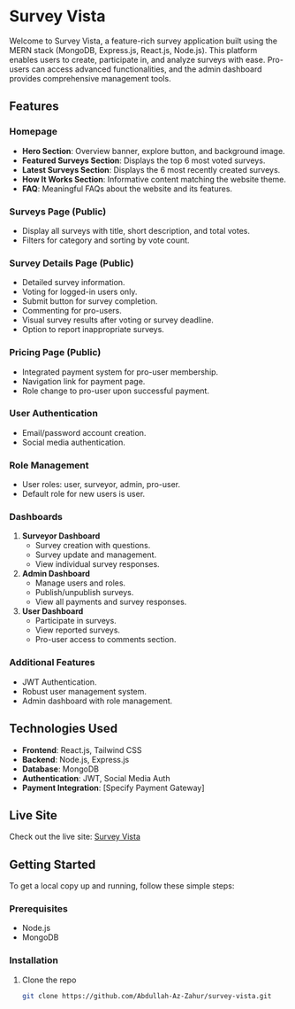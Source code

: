# Survey Vista

Welcome to Survey Vista, a feature-rich survey application built using the MERN stack (MongoDB, Express.js, React.js, Node.js). This platform enables users to create, participate in, and analyze surveys with ease. Pro-users can access advanced functionalities, and the admin dashboard provides comprehensive management tools.

## Features

### Homepage
- **Hero Section**: Overview banner, explore button, and background image.
- **Featured Surveys Section**: Displays the top 6 most voted surveys.
- **Latest Surveys Section**: Displays the 6 most recently created surveys.
- **How It Works Section**: Informative content matching the website theme.
- **FAQ**: Meaningful FAQs about the website and its features.

### Surveys Page (Public)
- Display all surveys with title, short description, and total votes.
- Filters for category and sorting by vote count.

### Survey Details Page (Public)
- Detailed survey information.
- Voting for logged-in users only.
- Submit button for survey completion.
- Commenting for pro-users.
- Visual survey results after voting or survey deadline.
- Option to report inappropriate surveys.

### Pricing Page (Public)
- Integrated payment system for pro-user membership.
- Navigation link for payment page.
- Role change to pro-user upon successful payment.

### User Authentication
- Email/password account creation.
- Social media authentication.

### Role Management
- User roles: user, surveyor, admin, pro-user.
- Default role for new users is user.

### Dashboards
1. **Surveyor Dashboard**
   - Survey creation with questions.
   - Survey update and management.
   - View individual survey responses.
2. **Admin Dashboard**
   - Manage users and roles.
   - Publish/unpublish surveys.
   - View all payments and survey responses.
3. **User Dashboard**
   - Participate in surveys.
   - View reported surveys.
   - Pro-user access to comments section.

### Additional Features
- JWT Authentication.
- Robust user management system.
- Admin dashboard with role management.

## Technologies Used
- **Frontend**: React.js, Tailwind CSS
- **Backend**: Node.js, Express.js
- **Database**: MongoDB
- **Authentication**: JWT, Social Media Auth
- **Payment Integration**: [Specify Payment Gateway]

## Live Site
Check out the live site: [Survey Vista](https://survey-vista.web.app/)

## Getting Started
To get a local copy up and running, follow these simple steps:

### Prerequisites
- Node.js
- MongoDB

### Installation
1. Clone the repo
   ```sh
   git clone https://github.com/Abdullah-Az-Zahur/survey-vista.git
